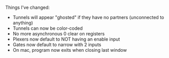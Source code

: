 Things I've changed:

- Tunnels will appear "ghosted" if they have no partners (unconnected to anything)
- Tunnels can now be color-coded
- No more asynchronous 0 clear on registers
- Plexers now default to NOT having an enable input
- Gates now default to narrow with 2 inputs
- On mac, program now exits when closing last window